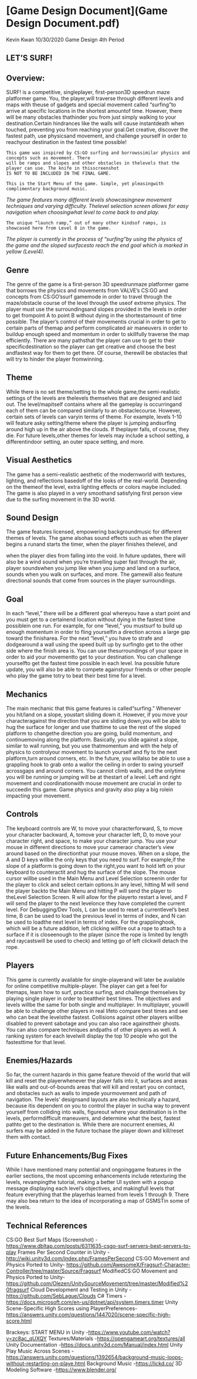 # [Game Design Document](Game Design Document.pdf)

Kevin Kwan
10/30/2020
Game Design 4th Period

## LET’S SURF!

## Overview:

SURF! is a competitive, singleplayer, first-person3D speedrun maze platformer game. You, the player,will
traverse through different levels and maps with theuse of gadgets and special movement called “surfing”to
arrive at specific locations in the shortest amountof time. However, there will be many obstacles thathinder
you from just simply walking to your destination.Certain hindrances like the walls will cause instantdeath
when touched, preventing you from reaching your goal.Get creative, discover the fastest path, use physicsand
movement, and challenge yourself in order to reachyour destination in the fastest time possible!

```
This game was inspired by CS:GO surfing and borrowssimilar physics and concepts such as movement. There
will be ramps and slopes and other obstacles in thelevels that the player can use. The knife in thisscreenshot
IS NOT TO BE INCLUDED IN THE FINAL GAME.
```

```
This is the Start Menu of the game. Simple, yet pleasingwith complimentary background music.
```
_The game features many different levels showcasingnew movement techniques and varying difficulty. Thelevel
selection screen allows for easy navigation when choosingwhat level to come back to and play._


```
The unique “launch ramp,” out of many other kindsof ramps, is showcased here from Level 8 in the game.
```
_The player is currently in the process of “surfing”by using the physics of the game and the sloped surfacesto
reach the end goal which is marked in yellow (Level4)._


## Genre

The genre of the game is a first-person 3D speedrunmaze platformer game that borrows the physics and
movements from VALVE’s CS:GO and concepts from CS:GO’ssurf gamemode in order to travel through the
maze/obstacle course of the level through the useof extreme physics. The player must use the surroundingsand
slopes provided in the levels in order to get frompoint A to point B without dying in the shortestamount of
time possible. The player’s control of their movementis crucial in order to get to certain parts of themap and
perform complicated air maneuvers in order to buildup enough speed and momentum in order to skillfully
traverse the map efficiently. There are many pathsthat the player can use to get to their specificdestination so
the player can get creative and choose the best andfastest way for them to get there. Of course, therewill be
obstacles that will try to hinder the player fromwinning.

## Theme

While there is no set theme/setting to the whole game,the semi-realistic settings of the levels are thelevels
themselves that are designed and laid out. The level/mapitself contains where all the gameplay is occurringand
each of them can be compared similarly to an obstaclecourse. However, certain sets of levels can varyin terms
of theme. For example, levels 1-10 will feature asky setting/theme where the player is jumping andsurfing
around high up in the air above the clouds. If theplayer falls, of course, they die. For future levels,other themes
for levels may include a school setting, a differentindoor setting, an outer space setting, and more.

## Visual Aesthetics

The game has a semi-realistic aesthetic of the modernworld with textures, lighting, and reflections basedoff of
the looks of the real-world. Depending on the themeof the level, extra lighting effects or colors maybe
included. The game is also played in a very smoothand satisfying first person view due to the surfing
movement in the 3D world.

## Sound Design

The game features licensed, empowering backgroundmusic for different themes of levels. The game alsohas
sound effects such as when the player begins a runand starts the timer, when the player finishes thelevel, and


when the player dies from falling into the void. In future updates, there will also be a wind sound when you’re
travelling super fast through the air, player soundswhen you jump like when you jump and land on a surface,
sounds when you walk on surfaces, and more. The gamewill also feature directional sounds that come from
sources in the player surroundings.

## Goal

In each “level,” there will be a different goal whereyou have a start point and you must get to a certainend
location without dying in the fastest time possiblein one run. For example, for one “level,” you mustsurf to
build up enough momentum in order to fling yourselfin a direction across a large gap toward the finisharea.
For the next “level,” you have to strafe and dodgearound a wall using the speed built up by surfingto get to the
other side where the finish area is. You can use thesurroundings of your space in order to aid your movementto
get to your destination. You can challenge yourselfto get the fastest time possible in each level. Ina possible
future update, you will also be able to compete againstyour friends or other people who play the game totry to
beat their best time for a level.

## Mechanics

The main mechanic that this game features is called“surfing.” Whenever you hit/land on a slope, youstart
sliding down it. However, if you move your characteragainst the direction that you are sliding down,you will
be able to hug the surface for longer and use thattime to use the rest of the sloped platform to changethe
direction you are going, build momentum, and continuemoving along the platform. Basically, you slide against
a slope, similar to wall running, but you use thatmomentum and with the help of physics to controlyour
movement to launch yourself and fly to the next platform,turn around corners, etc. In the future, you willalso
be able to use a grappling hook to grab onto a wallor the ceiling in order to swing yourself acrossgaps and
around corners. You cannot climb walls, and the onlytime you will be running or jumping will be at thestart of
a level. Left and right movement and coordinationwith mouse movement are crucial in order to succeedin this
game. Game physics and gravity also play a big rolein impacting your movement.


## Controls

The keyboard controls are W, to move your characterforward, S, to move your character backward, A, tomove
your character left, D, to move your character right, and space, to make your character jump. You use your
mouse in different directions to move your cameraor character’s view around based on the directionthat your
mouse moves. When on a slope, the A and D keys willbe the only keys that you need to surf. For example,if
the slope of a platform is going down to the right,you want to hold left on your keyboard to counteractit and
hug the surface of the slope. The mouse cursor willbe used in the Main Menu and Level Selection screenin
order for the player to click and select certain options.In any level, hitting M will send the player backto the
Main Menu and hitting P will send the player to theLevel Selection Screen. R will allow for the playerto restart
a level, and F will send the player to the next levelonce they have completed the current level. For
Debugging/Dev Tools, L can be used to reset a currentlevel’s best time, B can be used to load the previous
level in terms of index, and N can be used to loadthe next level in terms of index. For the grapplinghook,
which will be a future addition, left clicking willfire out a rope to attach to a surface if it is closeenough to the
player (since the rope is limited by length and raycastswill be used to check) and letting go of left clickwill
detach the rope.

## Players

This game is currently available for single-playerand will later be available for online competitive
multiple-player. The player can get a feel for themaps, learn how to surf, practice surfing, and challenge
themselves by playing single player in order to beattheir best times. The objectives and levels willbe the same
for both single and multiplayer. In multiplayer, youwill be able to challenge other players in real lifeto
compare best times and see who can beat the levelsthe fastest. Collisions against other players willbe disabled
to prevent sabotage and you can also race againsttheir ghosts. You can also compare techniques andpaths of
other players as well. A ranking system for each levelwill display the top 10 people who got the fastesttime for
that level.


## Enemies/Hazards

So far, the current hazards in this game feature thevoid of the world that will kill and reset the playerwhenever
the player falls into it, surfaces and areas like walls and out-of-bounds areas that will kill and restart you on
contact, and obstacles such as walls to impede yourmovement and path of navigation. The levels’ designsand
layouts are also technically a hazard, because itis dependent on you to control the player in sucha way to
prevent yourself from colliding into walls, figureout where your destination is in the levels, performdifficult
maneuvers, and determine what the best, fastest pathto get to the destination is. While there are nocurrent
enemies, AI surfers may be added in the future tochase the player down and kill/reset them with contact.

## Future Enhancements/Bug Fixes

While I have mentioned many potential and ongoinggame features in the earlier sections, the most upcoming
enhancements include retexturing the levels, revampingthe tutorial, making a better UI system with a popup
message displaying each level’s objectives, and makingfull levels that feature everything that the playerhas
learned from levels 1 through 9. There may also bea return to the idea of incorporating a map of GSMSTin
some of the levels.

## Technical References

CS:GO Best Surf Maps (Screenshot) -
https://www.dbltap.com/posts/6311635-csgo-surf-servers-best-servers-to-play
Frames Per Second Counter in Unity -http://wiki.unity3d.com/index.php/FramesPerSecond
CS:GO Movement and Physics Ported to Unity-
https://github.com/AwesomeX/Fragsurf-Character-Controller/tree/master/Source/Fragsurf
ModifiedCS:GO Movement and Physics Ported to Unity-
https://github.com/Olezen/UnitySourceMovement/tree/master/Modified%20fragsurf
Cloud Development and Testing in Unity -https://github.com/SebLague/Clouds
C# Timers -https://docs.microsoft.com/en-us/dotnet/api/system.timers.timer
Unity Scene-Specific High Scores using PlayerPreferences-
https://answers.unity.com/questions/1447020/scene-specific-high-score.html


Brackeys: START MENU in Unity -https://www.youtube.com/watch?v=zc8ac_qUXQY
Textures/Materials -https://opengameart.org/textures/all
Unity Documentation -https://docs.unity3d.com/Manual/index.html
Unity Play Music Across Scenes -
https://answers.unity.com/questions/1392654/background-music-loops-without-restarting-on-playe.html
Background Music -https://lickd.co/
3D Modeling Software -https://www.blender.org/


